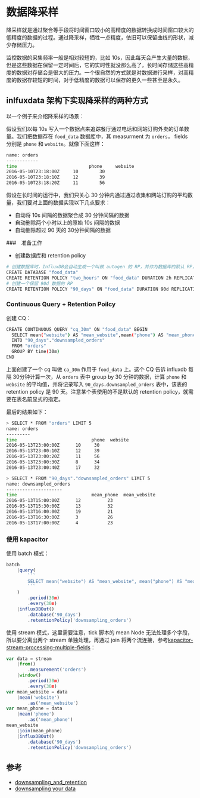 # 数据降采样

降采样就是通过聚合等手段将时间窗口较小的高精度的数据转换成时间窗口较大的低精度的数据的过程。通过降采样，牺牲一点精度，依旧可以保留曲线的形状，减少存储压力。

监控数据的采集频率一般是相对较短的，比如 10s，因此每天会产生大量的数据，但是这些数据在保留一定时间后，它的实时性就没那么高了，长时间存储这些高精度的数据对存储会是很大的压力。一个很自然的方式就是对数据进行采样，对高精度的数据存较短的时间，对于低精度的数据可以保存的更久一些甚至是永久。

## inlfuxdata 架构下实现降采样的两种方式

以一个例子来介绍降采样的场景：

假设我们以每 10s 写入一个数据点来追踪餐厅通过电话和网站订购外卖的订单数量。我们把数据存在 `food_data` 数据库中，其 measurment 为 `orders`， fields 分别是 `phone` 和 `website`。就像下面这样：

```bash
name: orders
------------
time                           phone     website
2016-05-10T23:18:00Z     10        30
2016-05-10T23:18:10Z     12        39
2016-05-10T23:18:20Z     11        56
```

假设在长时间的运行中，我们只关心 30 分钟内通过通过收集和网站订购的平均数量，我们要对上面的数据实现以下几点要求：

- 自动将 10s 间隔的数据聚合成 30 分钟间隔的数据
- 自动删除两个小时以上的原始 10s 间隔的数据
- 自动删除超过 90 天的 30分钟间隔的数据

###　准备工作

- 创建数据库和 retention policy

```bash
# 创建数据库时，InfluxDB会自动生成一个叫做 autogen 的 RP，并作为数据库的默认 RP，autogen 这个 RP 会永远保留数据。在输入上面的命令之后，two_hours 会取代 autogen 作为food_data 的默认 RP。
CREATE DATABASE "food_data"
CREATE RETENTION POLICY "two_hours" ON "food_data" DURATION 2h REPLICATION 1 DEFAULT
# 创建一个保留 90d 数据的 RP
CREATE RETENTION POLICY "90_days" ON "food_data" DURATION 90d REPLICATION 1
```

### Continuous Query + Retention Poilcy

创建 CQ：

```bash
CREATE CONTINUOUS QUERY "cq_30m" ON "food_data" BEGIN
  SELECT mean("website") AS "mean_website",mean("phone") AS "mean_phone"
  INTO "90_days"."downsampled_orders"
  FROM "orders"
  GROUP BY time(30m)
END
```

上面创建了一个 cq 叫做 `ca_30m` 作用于 `food_data` 上。这个 CQ 告诉 influxdb 每隔 30分钟计算一次，从 `orders` 表中 group by 30 分钟的数据，计算 `phone` 和 `website` 的平均值，并将记录写入 `90_days.downsampled_orders` 表中，该表的 retention policy 是 90 天。注意某个表使用的不是默认的 retention policy，就需要在表名前显式的指定。

最后的结果如下：

```bash
> SELECT * FROM "orders" LIMIT 5
name: orders
---------
time                            phone  website
2016-05-13T23:00:00Z      10     30
2016-05-13T23:00:10Z      12     39
2016-05-13T23:00:20Z      11     56
2016-05-13T23:00:30Z      8      34
2016-05-13T23:00:40Z      17     32

> SELECT * FROM "90_days"."downsampled_orders" LIMIT 5
name: downsampled_orders
---------------------
time                            mean_phone  mean_website
2016-05-13T15:00:00Z      12          23
2016-05-13T15:30:00Z      13          32
2016-05-13T16:00:00Z      19          21
2016-05-13T16:30:00Z      3           26
2016-05-13T17:00:00Z      4           23
```

### 使用 kapacitor

使用 batch 模式：

```javaScript
batch
    |query(
        ```
        SELECT mean("website") AS "mean_website", mean("phone") AS "mean_phone" FROM "food_data"."two_hours"."orders"
        ```
    )
        .period(30m)
        .every(30m)
    |influxDBOut()
        .database('90_days')
        .retentionPolicy('downsampling_orders')
```

使用 stream 模式，这里需要注意，tick 脚本的 mean Node 无法处理多个字段，所以要分离出两个 stream 单独处理，再通过 join 将两个流连接，参考[kapacitor-stream-processing-multiple-fields](https://community.influxdata.com/t/kapacitor-stream-processing-multiple-fields/3240/11)：

```javaScript
var data = stream
    |from()
        .measurement('orders')
    |window()
        .period(30m)
        .every(30m)
var mean_website = data
    |mean('website')
        .as('mean_website')
var mean_phone = data
    |mean('phone')
        .as('mean_phone')
mean_website
    |join(mean_phone)
    |influxDBOut()
        .database('90_days')
        .retentionPolicy('downsampling_orders')
```

## 参考

- [downsampling_and_retention](https://jasper-zhang1.gitbooks.io/influxdb/content/Guide/downsampling_and_retention.html)
- [downsampling your data](https://www.youtube.com/watch?v=j3x0TohyGJY)
